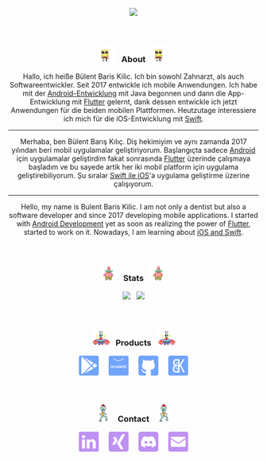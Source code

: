 <p align="center"><img src="https://github-readme-streak-stats.herokuapp.com?user=BBarisKilic&theme=tokyonight" height = 190></p>

&nbsp;

### **<p align="center"> <img src="images/spongebob.gif" alt="Gif" height="36" width="36"> &nbsp; About &nbsp; <img src="images/spongebob.gif" alt="Gif" height="36" width="36"> </p>**

<div align="center">

Hallo, ich heiße Bülent Baris Kilic. Ich bin sowohl Zahnarzt, als auch Softwareentwickler. Seit 2017 entwickle ich mobile Anwendungen. Ich habe mit der [Android-Entwicklung](https://developer.android.com/) mit Java begonnen und dann die App-Entwicklung mit [Flutter](https://flutter.dev/) gelernt, dank dessen entwickle ich jetzt Anwendungen für die beiden mobilen Plattformen. Heutzutage interessiere ich mich für die iOS-Entwicklung mit [Swift](https://developer.apple.com/swift/).

---

Merhaba, ben Bülent Barış Kılıç. Diş hekimiyim ve aynı zamanda 2017 yılından beri mobil uygulamalar geliştiriyorum. Başlangıçta sadece [Android](https://developer.android.com/) için uygulamalar geliştirdim fakat sonrasında [Flutter](https://flutter.dev/) üzerinde çalışmaya başladım ve bu sayede artik her iki mobil platform için uygulama geliştirebiliyorum. Şu sıralar [Swift ile iOS](https://developer.apple.com/swift/)'a uygulama geliştirme üzerine çalışıyorum.

---

Hello, my name is Bulent Baris Kilic. I am not only a dentist but also a software developer and since 2017 developing mobile applications. I started with [Android Development](https://developer.android.com/) yet as soon as realizing the power of [Flutter](https://flutter.dev/), started to work on it. Nowadays, I am learning about [iOS and Swift](https://developer.apple.com/swift/).

</div>

&nbsp;

### **<p align="center"> <img src="images/patrick.gif" alt="Gif" height="36" width="36"> &nbsp; Stats &nbsp; <img src="images/patrick.gif" alt="Gif" height="36" width="36"> </p>**

<p align="center"><img src="https://github-readme-stats.vercel.app/api?username=BBarisKilic&theme=tokyonight&include_all_commits=false&show_icons=true&count_private=true&disable_animations" height = "190"> &nbsp; <img src="https://github-readme-stats.vercel.app/api/top-langs/?username=BBarisKilic&theme=tokyonight&layout=compact&langs_count=8&hide=Objective-C,C,CMake,Makefile,HTML" height = "190"></p>

&nbsp;

### **<p align="center"> <img src="images/mr_krabs.gif" alt="Gif" height="36" width="36"> &nbsp; Products &nbsp; <img src="images/mr_krabs.gif" alt="Gif" height="36" width="36"> </p>**

<div align="center">
 
[<img src="images/playstore.svg" alt="PlayStore" height="40" width="40">](https://play.google.com/store/apps/dev?id=6196030909266635434) &nbsp; &nbsp; 
[<img src="images/appgallery.svg" alt="AppGallery" height="40" width="40">](https://appgallery.huawei.com/#/app/C104396175) &nbsp; &nbsp; 
[<img src="images/github.svg" alt="GitHub" height="40" width="40">](https://github.com/BBKDevelopment) &nbsp; &nbsp; 
[<img src="images/bbk_development.svg" alt="BBK Development" height="40" width="40">](https://www.bbkdevelopment.com)
</div>

&nbsp;

### **<p align="center"> <img src="images/squidward.gif" alt="Gif" height="36" width="36"> &nbsp; Contact &nbsp; <img src="images/squidward.gif" alt="Gif" height="36" width="36"> </p>**

<div align="center">

[<img src="images/linkedin.svg" alt="LinkedIn" height="40" width="40">](https://www.linkedin.com/in/bbariskilic) &nbsp; &nbsp;
[<img src="images/xing.svg" alt="Xing" height="40" width="40">](https://www.xing.com/profile/BuelentBaris_Kilic/cv) &nbsp; &nbsp; 
[<img src="images/dc.svg" alt="Discord" height="40" width="40">](https://discordapp.com/users/276698800129703936) &nbsp; &nbsp; 
[<img src="images/mail.svg" alt="Mail" height="40" width="40">](mailto:baris@bbkdevelopment.com)
 </div>

